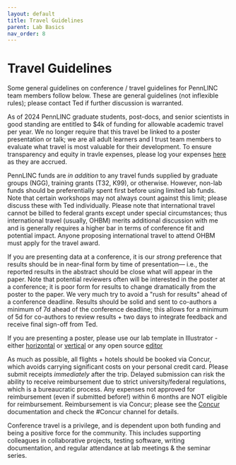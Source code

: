 ```yaml
---
layout: default
title: Travel Guidelines
parent: Lab Basics
nav_order: 8
---
```


# Travel Guidelines

Some general guidelines on conference / travel guidelines for PennLINC team members follow below.   These are general guidelines (not inflexible rules); please contact Ted if further discussion is warranted.

As of 2024 PennLINC graduate students, post-docs, and senior scientists in good standing are entitled to $4k of funding for allowable academic travel per year. We no longer require that this travel be linked to a poster presentation or talk; we are all adult learners and I trust team members to evaluate what travel is most valuable for their development.  To ensure transparency and equity in travle expenses, please log your expenses [here](https://docs.google.com/spreadsheets/d/1fAKrIlrCRXMc8PNQwpw-Adb3GG91zLkvc1RoutVXzK0/edit?usp=sharing) as they are accrued.

PennLINC funds are _in addition_ to any travel funds supplied by graduate groups (NGG), training grants (T32, K99), or otherwise.  However, non-lab funds should be preferentially spent first before using limited lab funds.  Note that certain workshops may not always count against this limit; please discuss these with Ted individually.  Please note that international travel cannot be billed to federal grants except under special circumstances; thus international travel (usually, OHBM) merits additional discussion with me and is generally requires a higher bar in terms of conference fit and potential impact.  Anyone proposing international travel to attend OHBM must apply for the travel award.

If you are presenting data at a conference, it is our _strong_ preference that results should be in near-final form by time of presentation— i.e., the reported results in the abstract should be close what will appear in the paper.  Note that potential reviewers often will be interested in the poster at a conference; it is poor form for results to change dramatically from the poster to the paper. We very much try to avoid a "rush for results" ahead of a conference deadline. Results should be solid and sent to co-authors a minimum of 7d ahead of the conference deadline; this allows for  a minimum of 5d for co-authors to review results + two days to integrate feedback and receive final sign-off from Ted.

If you are presenting a poster, please use our lab template in Illustrator - either [horizontal](https://github.com/PennLINC/PennLINC.github.io/raw/main/docs/LabHome/poster.ai) or [vertical](https://github.com/PennLINC/PennLINC.github.io/raw/main/docs/LabHome/poster_vertical.ai) or any open source [editor](https://github.com/PennLINC/PennLINC.github.io/raw/main/docs/LabHome/poster.svg)

As much as possible, all flights + hotels should be booked via Concur, which avoids carrying significant costs on your personal credit card. Please submit receipts _immediately_ after the trip. Delayed submission can risk the ability to receive reimbursement due to strict university/federal regulations, which is a bureaucratic process.  Any expenses not approved for reimbursement (even if submitted before!) within 6 months are NOT eligible for reimbursement. Reimbursement is via Concur; please see the [Concur](https://pennlinc.github.io/docs/LabHome/CONCUR_Reimbursement/) documentation and check the #Concur channel for details.

Conference travel is a privilege, and is dependent upon both funding and being a positive force for the community. This includes supporting colleagues in collaborative projects, testing software, writing documentation, and regular attendance at lab meetings & the seminar series.
